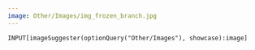 ```yaml
---
image: Other/Images/img_frozen_branch.jpg
---
```


```meta-bind
INPUT[imageSuggester(optionQuery("Other/Images"), showcase):image]
```